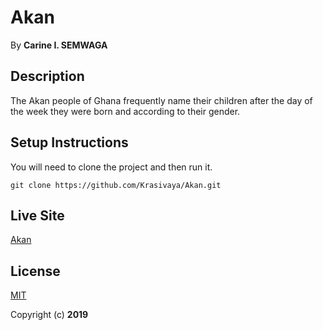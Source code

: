 # Akan
 By **Carine I. SEMWAGA**
## Description
 The Akan people of Ghana frequently name their children after the day of the week they were born and according to their gender.
## Setup Instructions
 You will need to clone the project and then run it.
```
git clone https://github.com/Krasivaya/Akan.git
```
## Live Site
[Akan](https://krasivaya.github.io/Akan/)

## License
[MIT](https://choosealicense.com/licenses/mit/)

 Copyright (c) **2019**
